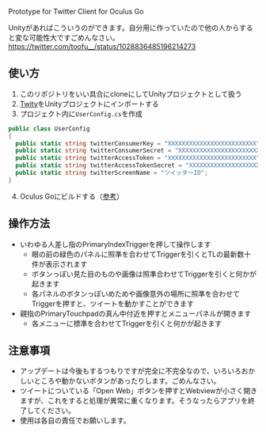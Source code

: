 Prototype for Twitter Client for Oculus Go

Unityがあればこういうのができます。自分用に作っていたので他の人からすると変な可能性大ですごめんなさい。
https://twitter.com/toofu__/status/1028836485196214273

## 使い方
1. このリポジトリをいい具合にcloneにしてUnityプロジェクトとして扱う
2. [Twity](https://github.com/toofusan/Twity)をUnityプロジェクトにインポートする
3. プロジェクト内に`UserConfig.cs`を作成
```C#
public class UserConfig
{
  public static string twitterConsumerKey = "XXXXXXXXXXXXXXXXXXXXXXXXX";
  public static string twitterConsumerSecret = "XXXXXXXXXXXXXXXXXXXXXXXXX";
  public static string twitterAccessToken = "XXXXXXXXXXXXXXXXXXXXXXXXX";
  public static string twitterAccessTokenSecret = "XXXXXXXXXXXXXXXXXXXXXXXXX";
  public static string twitterScreenName = "ツイッターID";
}
```
4. Oculus Goにビルドする（[参考](https://framesynthesis.jp/tech/unity/oculusgo/)）

## 操作方法
- いわゆる人差し指のPrimaryIndexTriggerを押して操作します
  - 眼の前の緑色のパネルに照準を合わせてTriggerを引くとTLの最新数十件が表示されます
  - ボタンっぽい見た目のものや画像は照準合わせてTriggerを引くと何かが起きます
  - 各パネルのボタンっぽいめためや画像意外の場所に照準を合わせてTriggerを押すと、ツイートを動かすことができます
- 親指のPrimaryTouchpadの真ん中付近を押すとメニューパネルが開きます
  - 各メニューに標準を合わせてTriggerを引くと何かが起きます

## 注意事項
- アップデートは今後もするつもりですが完全に不完全なので、いろいろおかしいところや動かないボタンがあったりします。ごめんなさい。
- ツイートについている「Open Web」ボタンを押すとWebviewが小さく開きますが、これをすると処理が異常に重くなります。そうなったらアプリを終了してください。
- 使用は各自の責任でお願いします。

